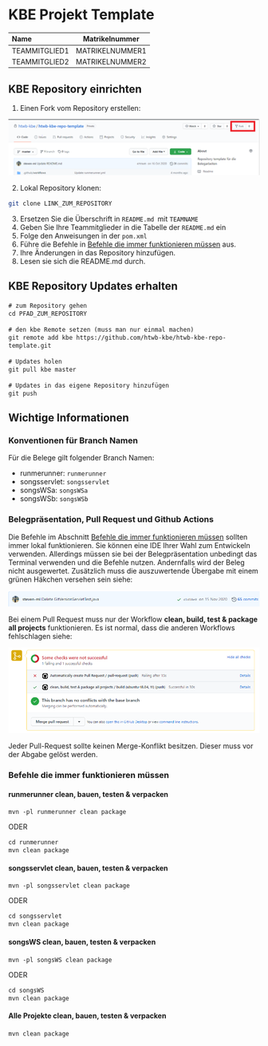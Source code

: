 # KBE Projekt Template

| Name          | Matrikelnummer  |
| :------------ | --------------- |
| TEAMMITGLIED1 | MATRIKELNUMMER1 |
| TEAMMITGLIED2 | MATRIKELNUMMER2 |



## KBE Repository einrichten

1. Einen Fork vom Repository erstellen:

![](.github/images/fork.png)

2. Lokal Repository klonen:
```bash
git clone LINK_ZUM_REPOSITORY
```

3. Ersetzen Sie die Überschrift in `README.md `mit `TEAMNAME`
4. Geben Sie Ihre Teammitglieder in die Tabelle der `README.md` ein
6. Folge den Anweisungen in der `pom.xml`
7. Führe die Befehle in [Befehle die immer funktionieren müssen](#befehle-die-immer-funktionieren-müssen) aus.
8. Ihre Änderungen in das Repository hinzufügen.
9. Lesen sie sich die README.md durch.

## KBE Repository Updates erhalten

```
# zum Repository gehen
cd PFAD_ZUM_REPOSITORY

# den kbe Remote setzen (muss man nur einmal machen)
git remote add kbe https://github.com/htwb-kbe/htwb-kbe-repo-template.git

# Updates holen
git pull kbe master

# Updates in das eigene Repository hinzufügen
git push
```


## Wichtige Informationen 

### Konventionen für Branch Namen
Für die Belege gilt folgender Branch Namen:
- runmerunner: `runmerunner`
- songsservlet: `songsservlet`
- songsWSa: `songsWSa`
- songsWSb: `songsWSb`

### Belegpräsentation, Pull Request und Github Actions

Die Befehle im Abschnitt [Befehle die immer funktionieren müssen](#befehle-die-immer-funktionieren-müssen) sollten immer lokal funktionieren. Sie können eine IDE Ihrer Wahl zum Entwickeln verwenden. Allerdings müssen sie bei der Belegpräsentation unbedingt das Terminal verwenden und die Befehle nutzen. Andernfalls wird der Beleg nicht ausgewertet. Zusätzlich muss die auszuwertende Übergabe mit einem grünen Häkchen versehen sein siehe:

![image](.github/images/commit.PNG)

Bei einem Pull Request muss nur der Workflow **clean, build, test & package all projects** funktionieren. Es ist normal, dass die anderen Workflows fehlschlagen siehe:

![image](.github/images/pull-request.PNG)

Jeder Pull-Request sollte keinen Merge-Konflikt besitzen. Dieser muss vor der Abgabe gelöst werden.

### Befehle die immer funktionieren müssen

#### runmerunner clean, bauen, testen & verpacken

```
mvn -pl runmerunner clean package 
```

ODER

```
cd runmerunner
mvn clean package 
```



#### songsservlet clean, bauen, testen & verpacken

```
mvn -pl songsservlet clean package 
```

ODER

```
cd songsservlet
mvn clean package 
```



####  songsWS clean, bauen, testen & verpacken
```
mvn -pl songsWS clean package 
```

ODER

```
cd songsWS 
mvn clean package
```



#### Alle Projekte clean, bauen, testen & verpacken
```
mvn clean package
```







